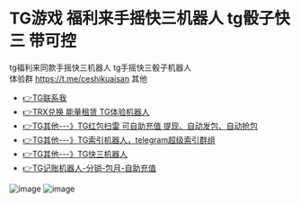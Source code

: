 # TG游戏 福利来手摇快三机器人 tg骰子快三  带可控
tg福利来同款手摇快三机器人 tg手摇快三骰子机器人  
体验群 https://t.me/ceshikuaisan
其他
* [👉TG联系我](https://t.me/question_ro)
* [👉TRX兑换 能量租赁 TG体验机器人](https://t.me/trxdhu1_bot)
* [👉TG其他---》TG红包扫雷 可自助充值 提现、自动发包、自动抢包](https://t.me/gshskski)
* [👉TG其他---》TG索引机器人，telegram超级索引群组](https://t.me/sousuo_z)
* [👉TG其他---》TG快三机器人](https://t.me/shouyaokuaisan_bot)
* [👉TG记账机器人-分销-包月-自助充值](https://t.me/tg_tj_bot)

![image](https://github.com/user-attachments/assets/9c27096b-81ca-42bc-b701-9a52c5ab92ec)
![image](https://github.com/user-attachments/assets/19f97239-0bee-4229-9c0e-6eb8aa98e519)
